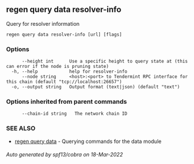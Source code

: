 ## regen query data resolver-info

Query for resolver information

```
regen query data resolver-info [url] [flags]
```

### Options

```
      --height int      Use a specific height to query state at (this can error if the node is pruning state)
  -h, --help            help for resolver-info
      --node string     <host>:<port> to Tendermint RPC interface for this chain (default "tcp://localhost:26657")
  -o, --output string   Output format (text|json) (default "text")
```

### Options inherited from parent commands

```
      --chain-id string   The network chain ID
```

### SEE ALSO

* [regen query data](regen_query_data.md)	 - Querying commands for the data module

###### Auto generated by spf13/cobra on 18-Mar-2022
